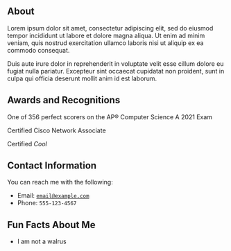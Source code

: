 ---
---

## About

Lorem ipsum dolor sit amet, consectetur adipiscing elit, sed do eiusmod tempor incididunt ut labore et dolore magna aliqua. Ut enim ad minim veniam, quis nostrud exercitation ullamco laboris nisi ut aliquip ex ea commodo consequat.

Duis aute irure dolor in reprehenderit in voluptate velit esse cillum dolore eu fugiat nulla pariatur. Excepteur sint occaecat cupidatat non proident, sunt in culpa qui officia deserunt mollit anim id est laborum.

## Awards and Recognitions

One of 356 perfect scorers on the AP® Computer Science A 2021 Exam

Certified Cisco Network Associate

Certified *Cool*

## Contact Information

You can reach me with the following:

- Email: [`email@example.com`](mailto:email@example.com)
- Phone: `555-123-4567`

## Fun Facts About Me

- I am not a walrus
